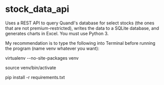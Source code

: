 # stock_data_api

Uses a REST API to query Quandl's database for select stocks (the ones that are not premium-restricted), writes the data to a SQLite database, and generates charts in Excel. You must use Python 3.


My recommendation is to type the following into Terminal before running the program (name venv whatever you want):

virtualenv --no-site-packages venv

source venv/bin/activate

pip install -r requirements.txt
